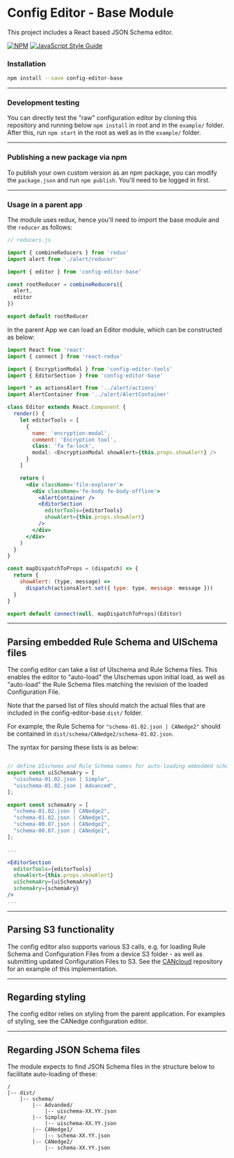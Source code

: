 # Config Editor - Base Module

This project includes a React based JSON Schema editor.

[![NPM](https://img.shields.io/npm/v/config-editor-base.svg)](https://www.npmjs.com/package/config-editor-base) [![JavaScript Style Guide](https://img.shields.io/badge/code_style-standard-brightgreen.svg)](https://standardjs.com)

### Installation

```bash
npm install --save config-editor-base
```

---

### Development testing

You can directly test the "raw" configuration editor by cloning this repository and running below `npm install` in root and in the `example/` folder. After this, run `npm start` in the root as well as in the `example/` folder.

---

### Publishing a new package via npm

To publish your own custom version as an npm package, you can modify the `package.json` and run `npm publish`. You'll need to be logged in first.

---

### Usage in a parent app

The module uses redux, hence you'll need to import the base module and the `reducer` as follows:

```jsx
// reducers.js

import { combineReducers } from 'redux'
import alert from './alert/reducer'

import { editor } from 'config-editor-base'

const rootReducer = combineReducers({
  alert,
  editor
})

export default rootReducer
```

In the parent App we can load an Editor module, which can be constructed as below:

```jsx
import React from 'react'
import { connect } from 'react-redux'

import { EncryptionModal } from 'config-editor-tools'
import { EditorSection } from 'config-editor-base'

import * as actionsAlert from '../alert/actions'
import AlertContainer from '../alert/AlertContainer'

class Editor extends React.Component {
  render() {
    let editorTools = [
      {
        name: 'encryption-modal',
        comment: 'Encryption tool',
        class: 'fa fa-lock',
        modal: <EncryptionModal showAlert={this.props.showAlert} />
      }
    ]

    return (
      <div className='file-explorer'>
        <div className='fe-body fe-body-offline'>
          <AlertContainer />
          <EditorSection
            editorTools={editorTools}
            showAlert={this.props.showAlert}
          />
        </div>
      </div>
    )
  }
}

const mapDispatchToProps = (dispatch) => {
  return {
    showAlert: (type, message) =>
      dispatch(actionsAlert.set({ type: type, message: message }))
  }
}

export default connect(null, mapDispatchToProps)(Editor)
```

---

## Parsing embedded Rule Schema and UISchema files

The config editor can take a list of UIschema and Rule Schema files. This enables the editor to "auto-load" the UIschemas upon initial load, as well as "auto-load" the Rule Schema files matching the revision of the loaded Configuration File.

Note that the parsed list of files should match the actual files that are included in the config-editor-base `dist/` folder.

For example, the Rule Schema for `"schema-01.02.json | CANedge2"` should be contained in `dist/schema/CANedge2/schema-01.02.json`.

The syntax for parsing these lists is as below:

```jsx

// define UIschema and Rule Schema names for auto-loading embedded schema files
export const uiSchemaAry = [
  "uischema-01.02.json | Simple",
  "uischema-01.02.json | Advanced",
];

export const schemaAry = [
  "schema-01.02.json | CANedge2",
  "schema-01.02.json | CANedge1",
  "schema-00.07.json | CANedge2",
  "schema-00.07.json | CANedge1",
];

...

<EditorSection
  editorTools={editorTools}
  showAlert={this.props.showAlert}
  uiSchemaAry={uiSchemaAry}
  schemaAry={schemaAry}
/>
...

```

---

## Parsing S3 functionality

The config editor also supports various S3 calls, e.g. for loading Rule Schema and Configuration Files from a device S3 folder - as well as submitting updated Configuration Files to S3. See the [CANcloud](https://github.com/CSS-Electronics/cancloud) repository for an example of this implementation.

---

## Regarding styling

The config editor relies on styling from the parent application. For examples of styling, see the CANedge configuration editor.

--- 
## Regarding JSON Schema files 

The module expects to find JSON Schema files in the structure below to facilitate auto-loading of these:

```
/
|-- dist/
	|-- schema/
		|-- Advanded/
			|-- uischema-XX.YY.json 
		|-- Simple/
			|-- uischema-XX.YY.json 
		|-- CANedge1/
			|-- schema-XX.YY.json 
		|-- CANedge2/
			|-- schema-XX.YY.json 		
```